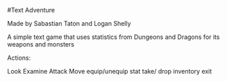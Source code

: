 #Text Adventure

Made by Sabastian Taton and Logan Shelly

A simple text game that uses statistics from Dungeons and Dragons for its weapons and monsters

Actions:


Look
Examine
Attack
Move
equip/unequip
stat
take/ drop
inventory
exit
